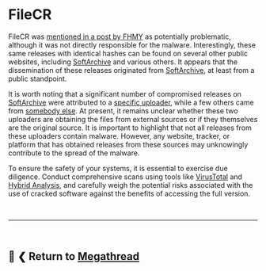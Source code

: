 # FileCR

FileCR was [mentioned in a post by FHMY](https://www.reddit.com/r/FREEMEDIAHECKYEAH/comments/15qfjh8/we_removed_filecr_as_we_found_malware/) as potentially problematic, although it was not directly responsible for the malware. Interestingly, these same releases with identical hashes can be found on several other public websites, including [SoftArchive](https://softarchive.is) and various others. It appears that the dissemination of these releases originated from [SoftArchive](https://softarchive.is), at least from a public standpoint.

It is worth noting that a significant number of compromised releases on [SoftArchive](https://softarchive.is) were attributed to a [specific uploader](https://softarchive.is/blogs/turr21/), while a few others came from [somebody else](https://softarchive.is/blogs/tolyan76/). At present, it remains unclear whether these two uploaders are obtaining the files from external sources or if they themselves are the original source. It is important to highlight that not all releases from these uploaders contain malware. However, any website, tracker, or platform that has obtained releases from these sources may unknowingly contribute to the spread of the malware.

To ensure the safety of your systems, it is essential to exercise due diligence. Conduct comprehensive scans using tools like [VirusTotal](https://www.virustotal.com/gui/home/upload) and [Hybrid Analysis](https://hybrid-analysis.com/), and carefully weigh the potential risks associated with the use of cracked software against the benefits of accessing the full version.

&nbsp;

---

&nbsp;

📜 ❮ Return to [**Megathread**](https://rentry.co/megathread)
---
